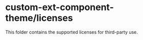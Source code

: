 # custom-ext-component-theme/licenses

This folder contains the supported licenses for third-party use.
